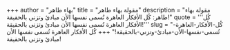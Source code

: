 +++
author = "بهاء طاهر"
title = "مقولة بهاء طاهر"
description = "مقولة بهاء طاهر: كُل الأفكار العاهرة تُسمى نفسها الأن مبادئ وتزني بالحقيقة!"
quote = '''كُل الأفكار العاهرة تُسمى نفسها الأن مبادئ وتزني بالحقيقة!''' 
slug = "كُل-الأفكار-العاهرة-تُسمى-نفسها-الأن-مبادئ-وتزني-بالحقيقة!"
+++
كُل الأفكار العاهرة تُسمى نفسها الأن مبادئ وتزني بالحقيقة!
